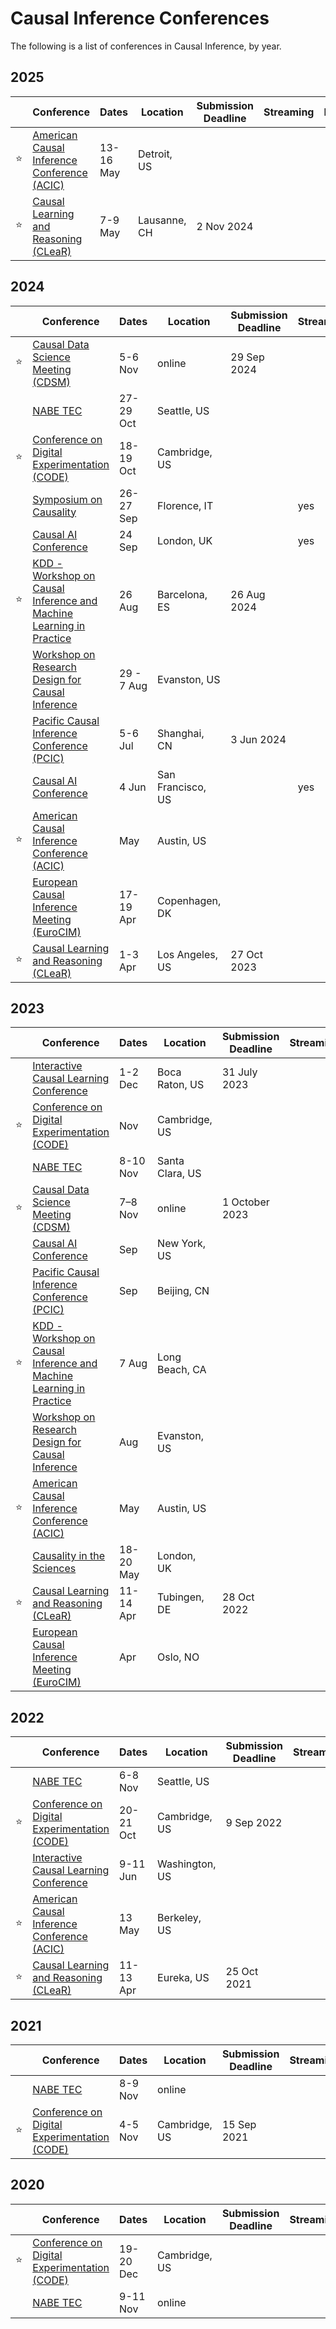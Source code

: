 # Causal Inference Conferences

The following is a list of conferences in Causal Inference, by year.

## 2025

|   | Conference | Dates | Location | Submission Deadline | Streaming | Recordings | 
| - | ---------- | ----- | -------- | ------------------- | --------- | ---------- |
| ⭐ | [American Causal Inference Conference (ACIC)](https://sci-info.org/annual-meeting/) | 13-16 May | Detroit, US | | | |
| ⭐ | [Causal Learning and Reasoning (CLeaR)](https://www.cclear.cc/2025) | 7-9 May | Lausanne, CH | 2 Nov 2024 | | |


## 2024

|   | Conference | Dates | Location | Submission Deadline | Streaming | Recordings | 
| - | ---------- | ----- | -------- | ------------------- | --------- | ---------- |
| ⭐ | [Causal Data Science Meeting (CDSM)](https://www.causalscience.org/)| 5-6 Nov | online | 29 Sep 2024 | | | |
| | [NABE TEC](https://www.nabe.com/NABE/Events/TEC24/TEC24_Main_Page.aspx) | 27-29 Oct | Seattle, US | | | [yes](https://www.nabe.com/NABE/Events/TEC24/TEC24_Main_Page.aspx?WebsiteKey=91b9e16d-e6fe-4f31-a4af-02c194225c32&eb56ef1cf1e3=7#eb56ef1cf1e3) |
| ⭐ | [Conference on Digital Experimentation (CODE)](https://ide.mit.edu/events/code24/) | 18-19 Oct | Cambridge, US | | | [some](https://www.youtube.com/playlist?list=PLNmZUX7tW6t9w6oXVpr72fMpVT9Ie_32J) |
| | [Symposium on Causality](https://datascience.unifi.it/eccellenzadisia/events/symposium-on-causality-26-27-september-2024/) | 26-27 Sep | Florence, IT | | yes | |
| | [Causal AI Conference](https://www.causalaiconference.com/) | 24 Sep | London, UK | | yes | |
| ⭐ | [KDD - Workshop on Causal Inference and Machine Learning in Practice](https://causal-machine-learning.github.io/kdd2023-workshop/) | 26 Aug | Barcelona, ES | 26 Aug 2024 | | |
| | [Workshop on Research Design for Causal Inference](https://www.law.northwestern.edu/research-faculty/events/conferences/causalinference/) | 29 - 7 Aug | Evanston, US | | | |
| | [Pacific Causal Inference Conference (PCIC)](https://www.spco.cc/pcic/) | 5-6 Jul | Shanghai, CN | 3 Jun 2024 | | |
| | [Causal AI Conference](https://www.causalaiconference.com/) | 4 Jun | San Francisco, US | | yes | [yes](https://www.youtube.com/playlist?list=PLa7k5Za9XeQzKdb838QPGSttcZ6xTam7V) |
| ⭐ | [American Causal Inference Conference (ACIC)](https://sci-info.org/annual-meeting/) | May | Austin, US | | | |
| | [European Causal Inference Meeting (EuroCIM)](https://www.eurocim.org/) | 17-19 Apr | Copenhagen, DK | | | | 
| ⭐ | [Causal Learning and Reasoning (CLeaR)](https://www.cclear.cc/2024) | 1-3 Apr | Los Angeles, US | 27 Oct 2023 | | |



## 2023

|   | Conference | Dates | Location | Submission Deadline | Streaming | Recordings | 
| - | ---------- | ----- | -------- | ------------------- | --------- | ---------- |
| | [Interactive Causal Learning Conference](http://interactivecausallearning.com/2023/) | 1-2 Dec | Boca Raton, US | 31 July 2023 | | |
| ⭐ | [Conference on Digital Experimentation (CODE)](https://ide.mit.edu/events/2023-conference-on-digital-experimentation-mit-codemit/) | Nov | Cambridge, US | | | [yes](https://www.youtube.com/playlist?list=PLNmZUX7tW6t9WKh0gnWZq6tUplQRbEciv) |
| | [NABE TEC](https://www.nabe.com/NABE/Events/TEC23/TEC23_Main_Page.aspx) | 8-10 Nov | Santa Clara, US | | | |
| ⭐ | [Causal Data Science Meeting (CDSM)](https://www.causalscience.org/)| 7–8 Nov | online | 1 October 2023 | | |
| | [Causal AI Conference](https://www.causalaiconference.com/) | Sep | New York, US | | |
| | [Pacific Causal Inference Conference (PCIC)](https://www.spco.cc/pcic/) | Sep | Beijing, CN | | |
| ⭐ | [KDD - Workshop on Causal Inference and Machine Learning in Practice](https://causal-machine-learning.github.io/kdd2023-workshop/) | 7 Aug | Long Beach, CA | | |
| | [Workshop on Research Design for Causal Inference](https://www.law.northwestern.edu/research-faculty/events/conferences/causalinference/) | Aug | Evanston, US | | |
| ⭐ | [American Causal Inference Conference (ACIC)](https://sci-info.org/annual-meeting/) | May | Austin, US | | |
| | [Causality in the Sciences](https://blogs.kent.ac.uk/jonw/conferences/cits/)| 18-20 May | London, UK | | |
| ⭐ | [Causal Learning and Reasoning (CLeaR)](https://www.cclear.cc/2023) | 11-14 Apr | Tubingen, DE | 28 Oct 2022 | | |
| | [European Causal Inference Meeting (EuroCIM)](https://www.eurocim.org/) | Apr | Oslo, NO | | | |



## 2022

|   | Conference | Dates | Location | Submission Deadline | Streaming | Recordings | 
| - | ---------- | ----- | -------- | ------------------- | --------- | ---------- |
| | [NABE TEC](https://www.nabe.com/NABE/Events/TEC22/TEC22_Main_Page.aspx) | 6-8 Nov | Seattle, US | | | |
| ⭐ | [Conference on Digital Experimentation (CODE)](https://ide.mit.edu/events/2022-conference-on-digital-experimentation-mit-codemit/) | 20-21 Oct | Cambridge, US | 9 Sep 2022 | | |
| | [Interactive Causal Learning Conference](https://interactivecausallearning.com/2022/) | 9-11 Jun | Washington, US | | | [yes](https://interactivecausallearning.com/2022/Presentations.html) |
| ⭐ | [American Causal Inference Conference (ACIC)](https://ctml.berkeley.edu/american-causal-inference-conference-2022) | 13 May | Berkeley, US | | |
| ⭐ | [Causal Learning and Reasoning (CLeaR)](https://www.cclear.cc/2022) | 11-13 Apr | Eureka, US | 25 Oct 2021 | | |



## 2021

|   | Conference | Dates | Location | Submission Deadline | Streaming | Recordings | 
| - | ---------- | ----- | -------- | ------------------- | --------- | ---------- |
| | [NABE TEC](https://www.nabe.com/NABE/Events/TEC21/TEC21_Main_Page.aspx) | 8-9 Nov | online | | | |
| ⭐ | [Conference on Digital Experimentation (CODE)](https://ide.mit.edu/events/2021-conference-on-digital-experimentation-mit-codemit/) | 4-5 Nov | Cambridge, US | 15 Sep 2021 | | [yes](https://www.youtube.com/@mitide/videos) |



## 2020

|   | Conference | Dates | Location | Submission Deadline | Streaming | Recordings | 
| - | ---------- | ----- | -------- | ------------------- | --------- | ---------- |
| ⭐ | [Conference on Digital Experimentation (CODE)](https://ide.mit.edu/events/2020-conference-on-digital-experimentation-mit-codemit/) | 19-20 Dec | Cambridge, US | | | [yes](https://www.youtube.com/@mitide/videos) |
| | [NABE TEC](https://www.nabe.com/NABE/Events/TEC20/TEC20_Main_Page.aspx) | 9-11 Nov | online | | | |
